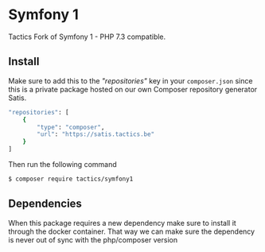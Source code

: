 # Symfony 1

Tactics Fork of Symfony 1 - PHP 7.3 compatible.

## Install

Make sure to add this to the *"repositories"* key in your ```composer.json```
since this is a private package hosted on our own Composer repository generator Satis.

```bash
"repositories": [
    {
        "type": "composer",
        "url": "https://satis.tactics.be"
    }
]
````

Then run the following command

``` bash
$ composer require tactics/symfony1
```

## Dependencies

When this package requires a new dependency make sure to install it through the docker container.
That way we can make sure the dependency is never out of sync with the php/composer version



